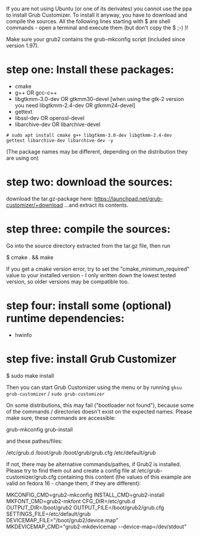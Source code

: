 If you are not using Ubuntu (or one of its derivates) you cannot use the ppa to install Grub Customizer. To install it anyway, you have to download and compile the sources. All the following lines starting with $ are shell commands - open a terminal and execute them (but don't copy the $ ;-) )!

Make sure your grub2 contains the grub-mkconfig script (included since version 1.97).

# step one: Install these packages:

 * cmake
 * g++ OR gcc-c++
 * libgtkmm-3.0-dev OR gtkmm30-devel [when using the gtk-2 version you need libgtkmm-2.4-dev OR gtkmm24-devel]
 * gettext
 * libssl-dev OR openssl-devel
 * libarchive-dev OR libarchive-devel

<code># sudo apt install cmake g++ libgtkmm-3.0-dev libgtkmm-2.4-dev gettext libarchive-dev libarchive-dev -y</code>

(The package names may be different, depending on the distribution they are using on)

# step two: download the sources:

download the tar.gz-package here: https://launchpad.net/grub-customizer/+download
…and extract its contents.

# step three: compile the sources:

Go into the source directory extracted from the tar.gz file, then run

$ cmake . && make

If you get a cmake version error, try to set the "cmake_minimum_required" value to your installed version - I only written down the lowest tested version, so older versions may be compatible too.

# step four: install some (optional) runtime dependencies:

 * hwinfo

# step five: install Grub Customizer

$ sudo make install

Then you can start Grub Customizer using the menu or by running `gksu grub-customizer` / `sudo grub-customizer`

On some distributions, this may fail ("bootloader not found"), because some of the commands / directories doesn't exist on the expected names. Please make sure, these commands are accessible:

grub-mkconfig
grub-install

and these pathes/files:

/etc/grub.d
/boot/grub
/boot/grub/grub.cfg
/etc/default/grub

If not, there may be alternative commands/pathes, if Grub2 is installed. Please try to find them out and create a config file at /etc/grub-customizer/grub.cfg containing this content (the values of this example are valid on fedora 16 - change them, if they are different):

MKCONFIG_CMD=grub2-mkconfig
INSTALL_CMD=grub2-install
MKFONT_CMD=grub2-mkfont
CFG_DIR=/etc/grub.d
OUTPUT_DIR=/boot/grub2
OUTPUT_FILE=/boot/grub2/grub.cfg
SETTINGS_FILE=/etc/default/grub
DEVICEMAP_FILE="/boot/grub2/device.map"
MKDEVICEMAP_CMD="grub2-mkdevicemap --device-map=/dev/stdout"
